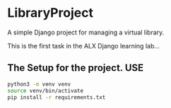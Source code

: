 # LibraryProject

A simple Django project for managing a virtual library. 

This is the first task in the ALX Django learning lab...

## The Setup for the project. USE

```bash
python3 -m venv venv
source venv/bin/activate
pip install -r requirements.txt


